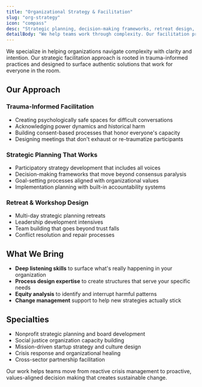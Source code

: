 ```yaml
---
title: "Organizational Strategy & Facilitation"
slug: "org-strategy"
icon: "compass"
desc: "Strategic planning, decision-making frameworks, retreat design, and trauma-informed facilitation for complex teams."
detailBody: "We help teams work through complexity. Our facilitation practices are grounded in trauma-informed care, equity principles, and clarity-driven decision frameworks."
---
```


We specialize in helping organizations navigate complexity with clarity and intention. Our strategic facilitation approach is rooted in trauma-informed practices and designed to surface authentic solutions that work for everyone in the room.

## Our Approach

### Trauma-Informed Facilitation
- Creating psychologically safe spaces for difficult conversations
- Acknowledging power dynamics and historical harm
- Building consent-based processes that honor everyone's capacity
- Designing meetings that don't exhaust or re-traumatize participants

### Strategic Planning That Works
- Participatory strategy development that includes all voices
- Decision-making frameworks that move beyond consensus paralysis
- Goal-setting processes aligned with organizational values
- Implementation planning with built-in accountability systems

### Retreat & Workshop Design
- Multi-day strategic planning retreats
- Leadership development intensives
- Team building that goes beyond trust falls
- Conflict resolution and repair processes

## What We Bring

- **Deep listening skills** to surface what's really happening in your organization
- **Process design expertise** to create structures that serve your specific needs  
- **Equity analysis** to identify and interrupt harmful patterns
- **Change management** support to help new strategies actually stick

## Specialties

- Nonprofit strategic planning and board development
- Social justice organization capacity building
- Mission-driven startup strategy and culture design
- Crisis response and organizational healing
- Cross-sector partnership facilitation

Our work helps teams move from reactive crisis management to proactive, values-aligned decision making that creates sustainable change.
